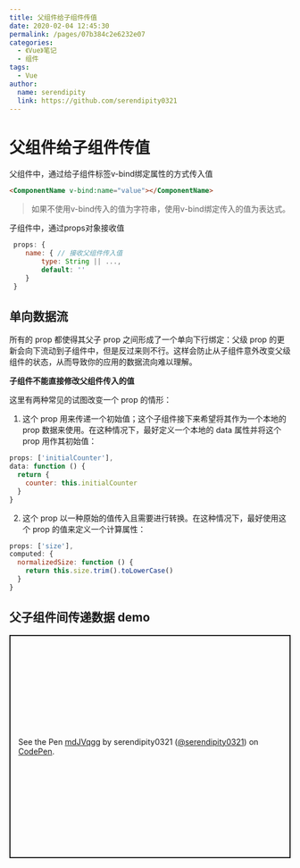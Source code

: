 ```yaml
---
title: 父组件给子组件传值
date: 2020-02-04 12:45:30
permalink: /pages/07b384c2e6232e07
categories:
  - 《Vue》笔记
  - 组件
tags:
  - Vue
author:
  name: serendipity
  link: https://github.com/serendipity0321
---
```

# 父组件给子组件传值




父组件中，通过给子组件标签v-bind绑定属性的方式传入值
```html
<ComponentName v-bind:name="value"></ComponentName>
```
> 如果不使用v-bind传入的值为字符串，使用v-bind绑定传入的值为表达式。
<!-- more -->
子组件中，通过props对象接收值
```js
 props: {
    name: { // 接收父组件传入值
        type: String || ...,
        default: ''
    }
 }
```

## 单向数据流
所有的 prop 都使得其父子 prop 之间形成了一个单向下行绑定：父级 prop 的更新会向下流动到子组件中，但是反过来则不行。这样会防止从子组件意外改变父级组件的状态，从而导致你的应用的数据流向难以理解。

**子组件不能直接修改父组件传入的值**

这里有两种常见的试图改变一个 prop 的情形：

1. 这个 prop 用来传递一个初始值；这个子组件接下来希望将其作为一个本地的 prop 数据来使用。在这种情况下，最好定义一个本地的 data 属性并将这个 prop 用作其初始值：
```js
props: ['initialCounter'],
data: function () {
  return {
    counter: this.initialCounter
  }
}
```
2. 这个 prop 以一种原始的值传入且需要进行转换。在这种情况下，最好使用这个 prop 的值来定义一个计算属性：
```js
props: ['size'],
computed: {
  normalizedSize: function () {
    return this.size.trim().toLowerCase()
  }
}
```

## 父子组件间传递数据 demo
<p class="codepen" data-height="400" data-theme-id="light" data-default-tab="js,result" data-user="serendipity0321" data-slug-hash="mdJVqgg" style="height: 400px; box-sizing: border-box; display: flex; align-items: center; justify-content: center; border: 2px solid; margin: 1em 0; padding: 1em;" data-pen-title="mdJVqgg">
  <span>See the Pen <a href="https://codepen.io/serendipity0321/pen/mdJVqgg">
  mdJVqgg</a> by serendipity0321 (<a href="https://codepen.io/serendipity0321">@serendipity0321</a>)
  on <a href="https://codepen.io">CodePen</a>.</span>
</p>
<script async src="https://static.codepen.io/assets/embed/ei.js"></script>

